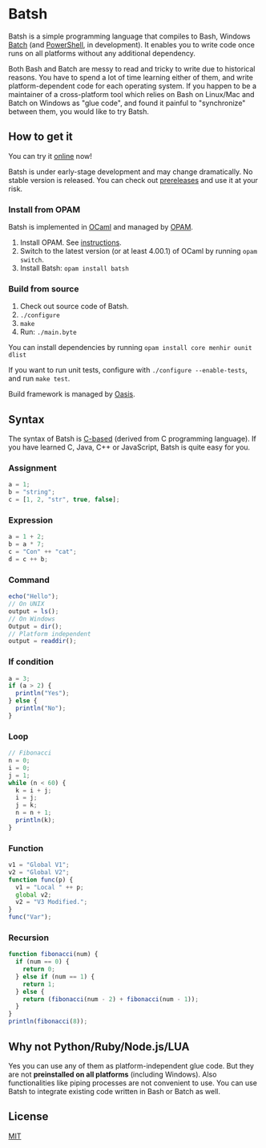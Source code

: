 # Batsh

Batsh is a simple programming language that compiles to Bash, Windows [Batch](http://www.microsoft.com/resources/documentation/windows/xp/all/proddocs/en-us/batch.mspx) (and [PowerShell](http://technet.microsoft.com/en-us/scriptcenter/powershell.aspx), in development).
It enables you to write code once runs on all platforms without any additional dependency.

Both Bash and Batch are messy to read and tricky to write due to historical reasons.
You have to spend a lot of time learning either of them, and write platform-dependent code for each operating system.
If you happen to be a maintainer of a cross-platform tool which relies on Bash on Linux/Mac and Batch on Windows as "glue code", and found it painful to "synchronize" between them, you would like to try Batsh.

## How to get it

You can try it [online](http://batsh.byvoid.com/) now!

Batsh is under early-stage development and may change dramatically. No stable version is released. You can check out [prereleases](https://github.com/BYVoid/Batsh/releases) and use it at your risk.

### Install from OPAM

Batsh is implemented in [OCaml](http://caml.inria.fr/ocaml/) and managed by [OPAM](http://opam.ocamlpro.com/pkg/batsh/0.0.2/).

1. Install OPAM. See [instructions](http://opam.ocamlpro.com/doc/Quick_Install.html).
2. Switch to the latest version (or at least 4.00.1) of OCaml by running `opam switch`.
3. Install Batsh: `opam install batsh`

### Build from source

1. Check out source code of Batsh.
2. `./configure`
3. `make`
4. Run: `./main.byte`

You can install dependencies by running `opam install core menhir ounit dlist`

If you want to run unit tests, configure with `./configure --enable-tests`, and run `make test`.

Build framework is managed by [Oasis](http://oasis.forge.ocamlcore.org/).

## Syntax

The syntax of Batsh is [C-based](https://en.wikipedia.org/wiki/List_of_C-based_programming_languages) (derived from C programming language).
If you have learned C, Java, C++ or JavaScript, Batsh is quite easy for you.

### Assignment

```javascript
a = 1;
b = "string";
c = [1, 2, "str", true, false];
```

### Expression

```javascript
a = 1 + 2;
b = a * 7;
c = "Con" ++ "cat";
d = c ++ b;
```

### Command

```javascript
echo("Hello");
// On UNIX
output = ls();
// On Windows
Output = dir();
// Platform independent
output = readdir();
```

### If condition

```javascript
a = 3;
if (a > 2) {
  println("Yes");
} else {
  println("No");
}
```

### Loop

```javascript
// Fibonacci
n = 0;
i = 0;
j = 1;
while (n < 60) {
  k = i + j;
  i = j;
  j = k;
  n = n + 1;
  println(k);
}
```

### Function

```javascript
v1 = "Global V1";
v2 = "Global V2";
function func(p) {
  v1 = "Local " ++ p;
  global v2;
  v2 = "V3 Modified.";
}
func("Var");
```

### Recursion

```javascript
function fibonacci(num) {
  if (num == 0) {
    return 0;
  } else if (num == 1) {
    return 1;
  } else {
    return (fibonacci(num - 2) + fibonacci(num - 1));
  }
}
println(fibonacci(8));
```

## Why not Python/Ruby/Node.js/LUA

Yes you can use any of them as platform-independent glue code.
But they are not **preinstalled on all platforms** (including Windows). Also functionalities like piping processes are not convenient to use. You can use Batsh to integrate existing code written in Bash or Batch as well.

## License

[MIT](http://opensource.org/licenses/MIT)
